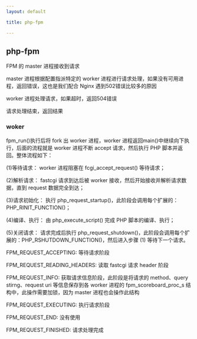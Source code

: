```yaml
---
layout: default

title: php-fpm

---
```


## php-fpm

FPM 的 master 进程接收到请求

master 进程根据配置指派特定的 worker 进程进行请求处理，如果没有可用进程，返回错误，这也是我们配合 Nginx 遇到502错误比较多的原因

worker 进程处理请求，如果超时，返回504错误

请求处理结束，返回结果


### woker

fpm_run()执行后将 fork 出 worker 进程，worker 进程返回main()中继续向下执行，后面的流程就是 worker 进程不断 accept 请求，然后执行 PHP 脚本并返回。整体流程如下：

(1)等待请求： worker 进程阻塞在 fcgi_accept_request() 等待请求；

(2)解析请求： fastcgi 请求到达后被 worker 接收，然后开始接收并解析请求数据，直到 request 数据完全到达；

(3)请求初始化： 执行 php_request_startup()，此阶段会调用每个扩展的：PHP_RINIT_FUNCTION()；

(4)编译、执行： 由 php_execute_script() 完成 PHP 脚本的编译、执行；

(5)关闭请求： 请求完成后执行 php_request_shutdown()，此阶段会调用每个扩展的：PHP_RSHUTDOWN_FUNCTION()，然后进入步骤 (1) 等待下一个请求。

FPM_REQUEST_ACCEPTING: 等待请求阶段

FPM_REQUEST_READING_HEADERS: 读取 fastcgi 请求 header 阶段

FPM_REQUEST_INFO: 获取请求信息阶段，此阶段是将请求的 method、query stirng、request uri 等信息保存到各 worker 进程的 
fpm_scoreboard_proc_s 结构中，此操作需要加锁，因为 master 进程也会操作此结构

FPM_REQUEST_EXECUTING: 执行请求阶段

FPM_REQUEST_END: 没有使用

FPM_REQUEST_FINISHED: 请求处理完成
